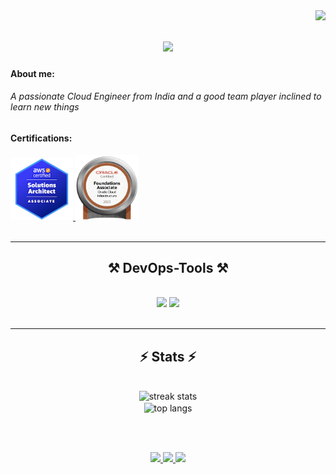 <!---![aws-certified-solutions-architect-associate](https://github.com/Aswinkumarsivanandam/Aswinkumarsivanandam/assets/86021033/cd51a619-4545-4ee8-ad63-6db98a6572bb)

- AWS Certification - https://www.credly.com/badges/faea1319-741b-489e-aad7-5898bff37e75/public_url![aws-certified-solutions-architect-associate](https://github.com/Aswinkumarsivanandam/Aswinkumarsivanandam/assets/86021033/b0850382-52f0-44ad-947c-7f181f1d7171)

  
<!---
Aswinkumarsivanandam/Aswinkumarsivanandam is a ✨ special ✨ repository because its `README.md` (this file) appears on your GitHub profile.
You can click the Preview link to take a look at your changes.
--->
<img align="right" src="https://visitor-badge.laobi.icu/badge?page_id=Aswinkumarsivanandam.Aswinkumarsivanandam" />

<h1 align="center">
    <img src="https://readme-typing-svg.herokuapp.com/?font=Righteous&size=35&center=true&vCenter=true&width=500&height=70&duration=4000&lines=Hi+There!+👋;+I'm+Aswin's" />
</h1>
<h4 aling="left">About me: </h4>
<h6 align="left">A passionate Cloud Engineer from India and a good team player inclined to learn new things</h6>

<div align="left">
 <h4>Certifications:</h4>
   <div>
  <a href="https://www.credly.com/badges/faea1319-741b-489e-aad7-5898bff37e75/public_url![aws-certified-solutions-architect-associate]">
  <img width="100" height="100" img src="Certs/aws-certified-solutions-architect-associate-114px.png">
  </a>
  
  <a href="https://catalog-education.oracle.com/pls/certview/sharebadge?id=5E0BF57C817497291E82B9522DC3B61ABCF5AF82CB02CBA58A4348BBE371E555">
  <img width="100" height="104" img src="Certs/oracle-cloud-infrastructure-badge.png">
  </a> 

</div>
     
  </div>
 <!-- https://www.credly.com/badges/faea1319-741b-489e-aad7-5898bff37e75/public_url !-->
<br/>
 </div>
 
 <hr/>
 <h2 align="center">⚒️ DevOps-Tools ⚒️</h2>
<br/>
<div align="center">
    <img src="https://skillicons.dev/icons?i=html,vscode,github,gitlab,docker,terraform,aws,azure,ansible,jenkins,maven" />
    <img src="https://skillicons.dev/icons?i=python,prometheus,sentry,grafana,packer" /><br>
</div>

<br/>
<hr/>

<h2 align="center">⚡ Stats ⚡</h2>
<br>
<div align=center>
  <img width=390 src="https://github-readme-streak-stats-salesp07.vercel.app/?user=aswinkumarsivanandam&count_private=true&theme=react&border_radius=10" alt="streak stats"/>
  
  <br/>
  <img width=325 align="center" src="https://github-readme-stats-salesp07.vercel.app/api/top-langs/?username=aswinkumarsivanandam&hide=HTML&langs_count=8&layout=compact&theme=react&border_radius=10&size_weight=0.5&count_weight=0.5&exclude_repo=github-readme-stats" alt="top langs" />
</div>

<br/><br/>
<div align="center"> 
  <a href="mailto:aswinkumarsivanandam@gmail.com">
    <img src="https://img.shields.io/badge/Gmail-333333?style=for-the-badge&logo=gmail&logoColor=red" />
  </a>
  <a href="https://www.linkedin.com/in/aswin-kumar-sivanandam-674481ab/" target="_blank">
    <img src="https://img.shields.io/badge/LinkedIn-0077B5?style=for-the-badge&logo=linkedin&logoColor=white" target="_blank" />
  </a>
  <a href="https://github.com/Aswinkumarsivanandam/" target="_blank">
     <img src="https://img.shields.io/badge/Portfolio-FF5722?style=for-the-badge&logo=todoist&logoColor=white" target="_blank" /> <!-- sqlite, safari, google-chrome are other good icon options -->
  </a>
</div>
